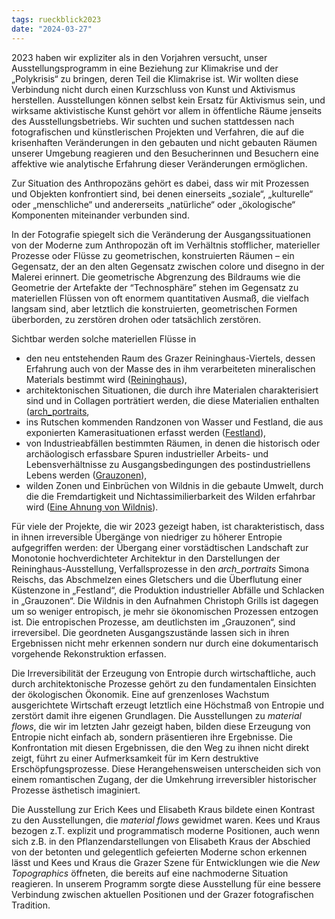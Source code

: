 ```yaml
---
tags: rueckblick2023
date: "2024-03-27"
---
```


2023 haben wir expliziter als in den Vorjahren versucht, unser Ausstellungsprogramm in eine Beziehung zur Klimakrise und der „Polykrisis“ zu bringen, deren Teil die Klimakrise ist. Wir wollten diese Verbindung nicht durch einen Kurzschluss von Kunst und Aktivismus herstellen. Ausstellungen können selbst kein Ersatz für Aktivismus sein, und wirksame aktivistische Kunst gehört vor allem in öffentliche Räume jenseits des Ausstellungsbetriebs.  Wir suchten und suchen stattdessen nach fotografischen und künstlerischen Projekten und Verfahren, die auf die krisenhaften Veränderungen in den gebauten und nicht gebauten Räumen unserer Umgebung reagieren und den Besucherinnen und Besuchern eine affektive wie analytische Erfahrung dieser Veränderungen ermöglichen. 

Zur Situation des Anthropozäns gehört es dabei, dass wir mit Prozessen und Objekten konfrontiert sind, bei denen einerseits  „soziale“, „kulturelle“ oder „menschliche“ und andererseits „natürliche“ oder „ökologische“ Komponenten miteinander verbunden sind. 

In der Fotografie spiegelt sich die Veränderung der Ausgangssituationen von der Moderne zum Anthropozän oft im Verhältnis stofflicher, materieller Prozesse oder Flüsse zu geometrischen, konstruierten Räumen – ein Gegensatz, der an den alten Gegensatz zwischen colore und disegno in der Malerei erinnert. Die geometrische Abgrenzung des Bildraums wie die Geometrie der
Artefakte der “Technosphäre” stehen im Gegensatz zu materiellen Flüssen von oft enormem quantitativen Ausmaß, die vielfach langsam sind, aber letztlich die konstruierten, geometrischen Formen überborden, zu zerstören drohen oder tatsächlich zerstören.

Sichtbar werden solche materiellen Flüsse in 

- den neu entstehenden Raum des Grazer Reininghaus-Viertels, dessen Erfahrung auch von der Masse des in ihm verarbeiteten mineralischen Materials bestimmt wird ([Reininghaus](/ausstellungen/2023/reininghaus/)),
- architektonischen Situationen, die durch ihre Materialen charakterisiert sind und in  Collagen porträtiert  werden, die diese Materialien enthalten ([arch_portraits](/ausstellungen/2023/arch_portraits/), 
- ins Rutschen kommenden Randzonen von Wasser und Festland, die aus exponierten Kamerasituationen erfasst werden ([Festland](/ausstellungen/2023/festland/)),
- von Industrieabfällen bestimmten Räumen, in denen die historisch oder archäologisch erfassbare Spuren industrieller Arbeits- und Lebensverhältnisse zu Ausgangsbedingungen des postindustriellens Lebens werden ([Grauzonen](/ausstellungen/2023/grauzonen/)),
- wilden Zonen und Einbrüchen von Wildnis in die gebaute Umwelt, durch die die Fremdartigkeit und Nichtassimilierbarkeit des Wilden erfahrbar wird ([Eine Ahnung von Wildnis](/ausstellungen/2023/eine-ahnung-von-wildnis/)). 


Für viele der Projekte, die wir 2023  gezeigt haben, ist charakteristisch, dass in ihnen irreversible Übergänge von niedriger zu höherer Entropie aufgegriffen werden: der Übergang einer vorstädtischen Landschaft zur Monotonie hochverdichteter Architektur in den Darstellungen der Reininghaus-Ausstellung, Verfallsprozesse in den *arch_portraits* Simona Reischs,  das Abschmelzen eines Gletschers und die Überflutung einer Küstenzone in „Festland“, die Produktion industrieller Abfälle und Schlacken in „Grauzonen“. Die Wildnis in den Aufnahmen Christoph Grills ist dagegen um so weniger entropisch, je mehr sie ökonomischen Prozessen entzogen ist. Die entropischen Prozesse, am deutlichsten im „Grauzonen“, sind irreversibel. Die geordneten Ausgangszustände lassen sich in ihren Ergebnissen nicht mehr erkennen sondern nur durch eine dokumentarisch vorgehende Rekonstruktion erfassen. 

Die Irreversibilität der Erzeugung von Entropie durch wirtschaftliche, auch durch architektonische Prozesse gehört zu den fundamentalen Einsichten der ökologischen Ökonomik. Eine auf grenzenloses Wachstum ausgerichtete Wirtschaft erzeugt letztlich eine Höchstmaß von Entropie und zerstört damit ihre eigenen Grundlagen. Die Ausstellungen zu *material flows*, die wir im letzten Jahr gezeigt haben, bilden diese Erzeugung von Entropie nicht einfach ab, sondern präsentieren ihre Ergebnisse. Die Konfrontation mit diesen Ergebnissen, die den Weg zu ihnen nicht direkt zeigt, führt zu einer Aufmerksamkeit für im Kern destruktive  Erschöpfungsprozesse. Diese Herangehensweisen unterscheiden sich von einem romantischen Zugang, der die Umkehrung irreversibler historischer Prozesse ästhetisch imaginiert. 

Die Ausstellung zur Erich Kees und Elisabeth Kraus bildete einen Kontrast zu den Ausstellungen, die *material flows* gewidmet waren. Kees und Kraus bezogen z.T. explizit und programmatisch moderne Positionen, auch wenn sich z.B. in den Pflanzendarstellungen von Elisabeth Kraus der Abschied von der betonten und gelegentlich gefeierten Moderne schon erkennen lässt und Kees und Kraus die Grazer Szene für Entwicklungen wie die *New Topographics* öffneten, die bereits auf eine nachmoderne Situation reagieren. In unserem Programm sorgte diese Ausstellung für eine bessere Verbindung zwischen aktuellen Positionen und der Grazer fotografischen Tradition. 


